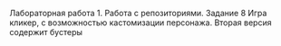 Лабораторная работа 1. Работа с репозиториями. Задание 8 Игра кликер, с возможностью кастомизации персонажа. Вторая версия содержит бустеры
